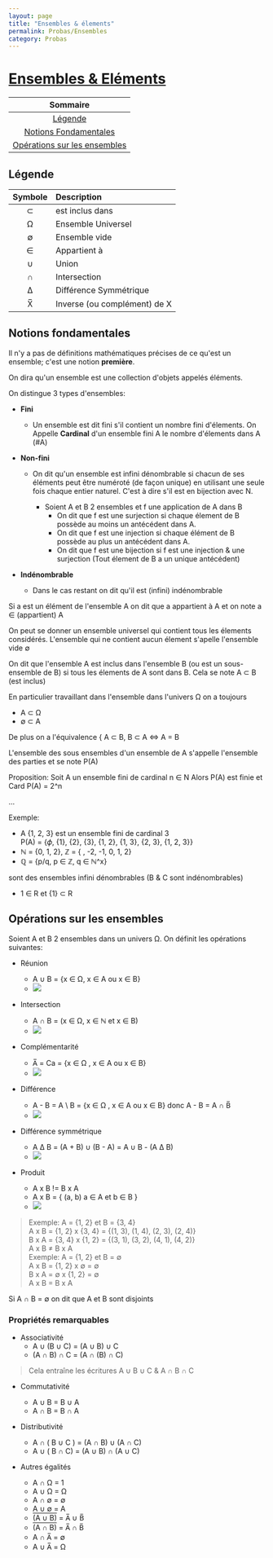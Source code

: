 ```yaml
---
layout: page
title: "Ensembles & élements"
permalink: Probas/Ensembles
category: Probas
---
```


# <u>Ensembles & Eléments</u>

| Sommaire                              |
| :---:                                 |
| [Légende](#legend)                    |
| [Notions Fondamentales](#1)           |
| [Opérations sur les ensembles](#2)    |

## <a id="legend"> Légende

| Symbole   | Description                   |
| :---:     | :---                          |
| ⊂         | est inclus dans               |
| Ω         | Ensemble Universel            |
| ∅         | Ensemble vide                 |
| ∈         | Appartient à                  |
| ∪         | Union                         |
| ∩         | Intersection                  |
| ∆         | Différence Symmétrique        |
| X&#773;   | Inverse (ou complément) de X  |

## <a id="1"> Notions fondamentales

Il n'y a pas de définitions mathématiques précises de ce qu'est un ensemble; c'est une notion **première**.

On dira qu'un ensemble est une collection d'objets appelés éléments.

On distingue 3 types d'ensembles:
* **Fini**
    * Un ensemble est dit fini s'il contient un nombre fini d'élements. On Appelle **Cardinal** d'un ensemble fini A le nombre d'élements dans A (#A)
* **Non-fini**
    * On dit qu'un ensemble est infini dénombrable si chacun de ses éléments peut être numéroté (de façon unique) en utilisant une seule fois chaque entier naturel. C'est à dire s'il est en bijection avec N.

        * Soient A et B 2 ensembles et f une application de A dans B
            * On dit que f est une surjection si chaque élement de B possède au moins un antécédent dans A.
            * On dit que f est une injection si chaque élément de B possède au plus un antécédent dans A.
            * On dit que f est une bijection si f est une injection & une surjection (Tout élement de B a un unique antécédent)

* **Indénombrable**
    * Dans le cas restant on dit qu'il est (infini) indénombrable

Si a est un élément de l'ensemble A on dit que a appartient à A et on note a ∈ (appartient) A

On peut se donner un ensemble universel qui contient tous les élements considérés. L'ensemble qui ne contient aucun élement s'apelle l'ensemble vide ∅

On dit que l'ensemble A est inclus dans l'ensemble B (ou est un sous-ensemble de B) si tous les élements de A sont dans B.
Cela se note A ⊂ B (est inclus)

En particulier travaillant dans l'ensemble dans l'univers Ω on a toujours
* A ⊂ Ω
* ∅ ⊂ A

De plus on a l'équivalence { A ⊂ B, B ⊂ A <=> A = B

L'ensemble des sous ensembles d'un ensemble de A s'appelle l'ensemble des parties et se note P(A)

Proposition: Soit A un ensemble fini de cardinal n ∈ N Alors P(A) est finie et Card P(A) = 2^n

...

Exemple:  
* A {1, 2, 3} est un ensemble fini de cardinal 3  
P(A) = {𝜙, {1}, {2}, {3}, {1, 2}, {1, 3}, {2, 3}, {1, 2, 3}}
* ℕ = {0, 1, 2}, ℤ = { , -2, -1, 0, 1, 2}
* ℚ = {p/q, p ∈ ℤ, q ∈ ℕ^x}  

sont des ensembles infini dénombrables (B & C sont indénombrables)

* 1 ∈ R et {1} ⊂ R

## <a id="2"> Opérations sur les ensembles
Soient A et B 2 ensembles dans un univers Ω. On définit les opérations suivantes:

* Réunion
    * A ∪ B = {x ∈ Ω, x ∈ A ou x ∈ B}
    * ![](https://upload.wikimedia.org/wikipedia/commons/thumb/3/30/Venn0111.svg/256px-Venn0111.svg.png)
* Intersection
    * A ∩ B = (x ∈ Ω, x ∈ ℕ et x ∈ B)
    * ![](https://upload.wikimedia.org/wikipedia/commons/thumb/9/99/Venn0001.svg/256px-Venn0001.svg.png)
* Complémentarité
    * A&#773; = Ca = {x ∈ Ω , x ∈ A ou x ∈ B}
    * ![](https://upload.wikimedia.org/wikipedia/commons/thumb/7/73/Venn10.svg/256px-Venn10.svg.png)
* Différence
    * A - B = A \ B = {x ∈ Ω , x ∈ A ou x ∈ B}
    donc A - B = A ∩ B&#773;
    * ![](https://upload.wikimedia.org/wikipedia/commons/thumb/5/5a/Venn0010.svg/256px-Venn0010.svg.png)
* Différence symmétrique
    * A ∆ B = (A + B) ∪ (B - A) = A ∪ B - (A ∆ B)
    * ![](https://upload.wikimedia.org/wikipedia/commons/thumb/4/46/Venn0110.svg/256px-Venn0110.svg.png)

* Produit
    * A x B != B x A
    * A x B = { (a, b) a ∈ A et b ∈ B }
    * ![](https://upload.wikimedia.org/wikipedia/commons/thumb/4/4e/Cartesian_Product_qtl1.svg/256px-Cartesian_Product_qtl1.svg.png)

> Exemple: A = {1, 2} et B = {3, 4}  
> A x B = {1, 2} x {3, 4} = {(1, 3), (1, 4), (2, 3), (2, 4)}  
> B x A = {3, 4} x {1, 2} = {(3, 1), (3, 2), (4, 1), (4, 2)}  
> A x B ≠ B x A  
> Exemple: A = {1, 2} et B = ∅  
> A x B = {1, 2} x ∅ = ∅  
> B x A = ∅ x {1, 2} = ∅   
> A x B = B x A

Si A ∩ B = ∅ on dit que A et B sont disjoints

### Propriétés remarquables

* Associativité
    * A ∪ (B ∪ C) = (A ∪ B) ∪ C
    * (A ∩ B) ∩ C = (A ∩ (B) ∩ C)
> Cela entraîne les écritures  A ∪ B ∪ C & A ∩ B ∩ C

* Commutativité
    * A ∪ B = B ∪ A
    * A ∩ B = B ∩ A

* Distributivité
    * A ∩ ( B ∪ C ) = (A ∩ B) ∪ (A ∩ C)
    * A ∪ ( B ∩ C) = (A ∪ B) ∩ (A ∪ C)
* Autres égalités
    * A ∩ Ω = 1
    * A ∪ Ω = Ω
    * A ∩ ∅ = ∅
    * A ∪ ∅ = A
    * <span style="text-decoration: overline">(A ∪ B)</span> = A&#773; ∪ B&#773;
    * <span style="text-decoration: overline">(A ∩ B)</span> = A&#773; ∩ B&#773;
    * A  ∩ A&#773; = ∅
    * A ∪ A&#773; = Ω